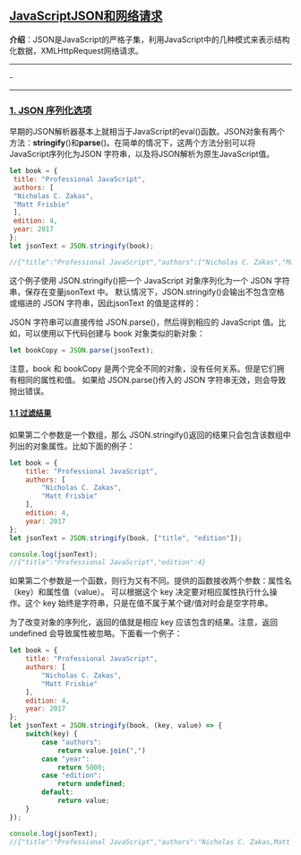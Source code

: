 ## [JavaScriptJSON和网络请求](#)
**介绍**：JSON是JavaScript的严格子集，利用JavaScript中的几种模式来表示结构化数据，XMLHttpRequest网络请求。

---

-[](#)

---

### [1. JSON 序列化选项](#)
早期的JSON解析器基本上就相当于JavaScript的eval()函数。JSON对象有两个方法：**stringify**()和**parse**()。在简单的情况下，这两个方法分别可以将
JavaScript序列化为JSON 字符串，以及将JSON解析为原生JavaScript值。

```javascript
let book = {
 title: "Professional JavaScript",
 authors: [
 "Nicholas C. Zakas",
 "Matt Frisbie"
 ],
 edition: 4,
 year: 2017
};
let jsonText = JSON.stringify(book); 

//{"title":"Professional JavaScript","authors":["Nicholas C. Zakas","Matt Frisbie"],"edition":4,"year":2017}
```
这个例子使用 JSON.stringify()把一个 JavaScript 对象序列化为一个 JSON 字符串，保存在变量jsonText 中。
默认情况下，JSON.stringify()会输出不包含空格或缩进的 JSON 字符串，因此jsonText 的值是这样的：

JSON 字符串可以直接传给 JSON.parse()，然后得到相应的 JavaScript 值。比如，可以使用以下代码创建与 book 对象类似的新对象：
```javascript
let bookCopy = JSON.parse(jsonText); 
```
注意，book 和 bookCopy 是两个完全不同的对象，没有任何关系。但是它们拥有相同的属性和值。
如果给 JSON.parse()传入的 JSON 字符串无效，则会导致抛出错误。

#### [1.1 过滤结果](#)
如果第二个参数是一个数组，那么 JSON.stringify()返回的结果只会包含该数组中列出的对象属性。比如下面的例子：
```javascript
let book = {
    title: "Professional JavaScript",
    authors: [
        "Nicholas C. Zakas",
        "Matt Frisbie"
    ],
    edition: 4,
    year: 2017
};
let jsonText = JSON.stringify(book, ["title", "edition"]);

console.log(jsonText);
//{"title":"Professional JavaScript","edition":4}
```
如果第二个参数是一个函数，则行为又有不同。提供的函数接收两个参数：属性名（key）和属性值（value）。
可以根据这个 key 决定要对相应属性执行什么操作。这个 key 始终是字符串，只是在值不属于某个键/值对时会是空字符串。

为了改变对象的序列化，返回的值就是相应 key 应该包含的结果。注意，返回 undefined 会导致属性被忽略。下面看一个例子：
```javascript
let book = {
    title: "Professional JavaScript",
    authors: [
        "Nicholas C. Zakas",
        "Matt Frisbie"
    ],
    edition: 4,
    year: 2017
};
let jsonText = JSON.stringify(book, (key, value) => {
    switch(key) {
        case "authors":
            return value.join(",")
        case "year":
            return 5000;
        case "edition":
            return undefined;
        default:
            return value;
    }
});

console.log(jsonText);
//{"title":"Professional JavaScript","authors":"Nicholas C. Zakas,Matt Frisbie","year":5000}
```